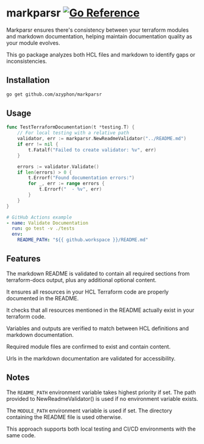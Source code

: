 # markparsr [![Go Reference](https://pkg.go.dev/badge/github.com/azyphon/markparsr.svg)](https://pkg.go.dev/github.com/azyphon/markparsr)

Markparsr ensures there's consistency between your terraform modules and markdown documentation, helping maintain documentation quality as your module evolves.

This go package analyzes both HCL files and markdown to identify gaps or inconsistencies.

## Installation

```bash
go get github.com/azyphon/markparsr
```

## Usage

```go
func TestTerraformDocumentation(t *testing.T) {
    // For local testing with a relative path
    validator, err := markparsr.NewReadmeValidator("../README.md")
    if err != nil {
        t.Fatalf("Failed to create validator: %v", err)
    }

    errors := validator.Validate()
    if len(errors) > 0 {
        t.Errorf("Found documentation errors:")
        for _, err := range errors {
            t.Errorf("  - %v", err)
        }
    }
}
```

```yaml
# GitHub Actions example
- name: Validate Documentation
  run: go test -v ./tests
  env:
    README_PATH: "${{ github.workspace }}/README.md"
```

## Features

The markdown README is validated to contain all required sections from terraform-docs output, plus any additional optional content.

It ensures all resources in your HCL Terraform code are properly documented in the README.

It checks that all resources mentioned in the README actually exist in your terraform code.

Variables and outputs are verified to match between HCL definitions and markdown documentation.

Required module files are confirmed to exist and contain content.

Urls in the markdown documentation are validated for accessibility.

## Notes

The `README_PATH` environment variable takes highest priority if set.
The path provided to NewReadmeValidator() is used if no environment variable exists.

The `MODULE_PATH` environment variable is used if set.
The directory containing the README file is used otherwise.

This approach supports both local testing and CI/CD environments with the same code.
